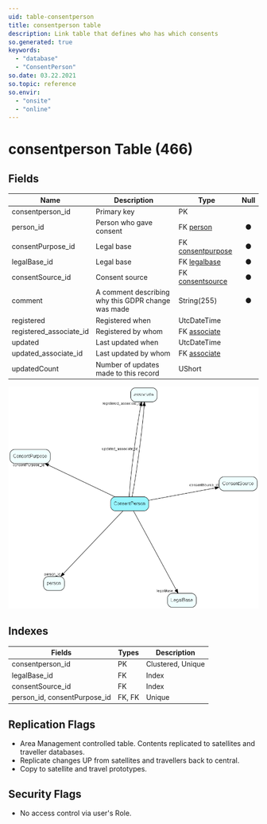 ```yaml
---
uid: table-consentperson
title: consentperson table
description: Link table that defines who has which consents
so.generated: true
keywords:
  - "database"
  - "ConsentPerson"
so.date: 03.22.2021
so.topic: reference
so.envir:
  - "onsite"
  - "online"
---
```


# consentperson Table (466)

## Fields

| Name | Description | Type | Null |
|------|-------------|------|:----:|
|consentperson\_id|Primary key|PK| |
|person\_id|Person who gave consent|FK [person](person.md)|&#x25CF;|
|consentPurpose\_id|Legal base|FK [consentpurpose](consentpurpose.md)|&#x25CF;|
|legalBase\_id|Legal base|FK [legalbase](legalbase.md)|&#x25CF;|
|consentSource\_id|Consent source|FK [consentsource](consentsource.md)|&#x25CF;|
|comment|A comment describing why this GDPR change was made|String(255)|&#x25CF;|
|registered|Registered when|UtcDateTime| |
|registered\_associate\_id|Registered by whom|FK [associate](associate.md)| |
|updated|Last updated when|UtcDateTime| |
|updated\_associate\_id|Last updated by whom|FK [associate](associate.md)| |
|updatedCount|Number of updates made to this record|UShort| |


![ConsentPerson table relationship diagram](./media/ConsentPerson.png)

## Indexes

| Fields | Types | Description |
|--------|-------|-------------|
|consentperson\_id |PK |Clustered, Unique |
|legalBase\_id |FK |Index |
|consentSource\_id |FK |Index |
|person\_id, consentPurpose\_id |FK, FK |Unique |

## Replication Flags

* Area Management controlled table. Contents replicated to satellites and traveller databases.
* Replicate changes UP from satellites and travellers back to central.
* Copy to satellite and travel prototypes.

## Security Flags

* No access control via user's Role.

